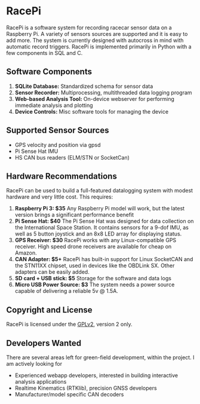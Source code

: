 RacePi
=================

RacePi is a software system for recording racecar sensor data on a Raspberry Pi. A variety of sensors sources are supported and it is easy to add more. The system is currently designed with autocross in mind with automatic record triggers. RacePi is implemented primarily in Python with a few components in SQL and C.

Software Components
---------------------
1. **SQLite Database:** Standardized schema for sensor data 
2. **Sensor Recorder:** Multiprocessing, multithreaded data logging program
3. **Web-based Analysis Tool:** On-device webserver for performing immediate analysis and plotting
4. **Device Controls:** Misc software tools for managing the device


Supported Sensor Sources
---------------------
* GPS velocity and position via gpsd
* Pi Sense Hat IMU
* HS CAN bus readers (ELM/STN or SocketCan)

Hardware Recommendations
------------------------

RacePi can be used to build a full-featured datalogging system with modest hardware and very little cost. This requires:

1. **Raspberry Pi 3: $35** Any Raspberry Pi model will work, but the latest version brings a significant performance benefit
2. **Pi Sense Hat: $40** The Pi Sense Hat was designed for data collection on the International Space Station. It contains sensors for a 9-dof IMU, as well as 5 button joystick and an 8x8 LED array for displaying status.
3. **GPS Receiver: $30** RacePi works with any Linux-compatible GPS receiver. High speed drone receivers are available for cheap on Amazon.
3. **CAN Adapter: $5+** RacePi has built-in support for Linux SocketCAN and the STN11XX chipset, used in devices like the OBDLink SX. Other adapters can be easily added.
4. **SD card + USB stick: $5** Storage for the software and data logs
5. **Micro USB Power Source: $3** The system needs a power source capable of delivering a reliable 5v @ 1.5A.


Copyright and License
---------------------
RacePi is licensed under the [GPLv2](https://www.gnu.org/licenses/old-licenses/gpl-2.0.en.html), version 2 only.

Developers Wanted
---------------------
There are several areas left for green-field development, within the project. I am actively looking for

* Experienced webapp developers, interested in building interactive analysis applications
* Realtime Kinematics (RTKlib), precision GNSS developers
* Manufacturer/model specific CAN decoders